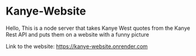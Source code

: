 # Kanye-Website
Hello, This is a node server that takes Kanye West quotes from the Kanye Rest API and puts them on a website with a funny picture

Link to the website: https://kanye-website.onrender.com
